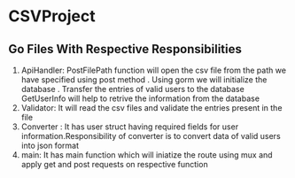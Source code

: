 # CSVProject

## Go Files With Respective Responsibilities
 1. ApiHandler: 
            PostFilePath function will open the csv file from the path we have specified using post method .
            Using gorm we will initialize the database . Transfer the entries of valid users  to the database 
            GetUserInfo will help to retrive the information from the database
2.  Validator:
            It will read the csv files and validate the entries present in the file
3.  Converter : 
         It has user struct having required fields for user information.Responsibility of converter is to convert data of valid users into json format 
4. main:
      It has main function which will iniatize the route using mux and apply get and post requests on respective function
 
               

